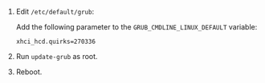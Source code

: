 1.  Edit `/etc/default/grub`:
    
    Add the following parameter to the `GRUB_CMDLINE_LINUX_DEFAULT` variable:

        xhci_hcd.quirks=270336

2.  Run `update-grub` as root.
3.  Reboot.